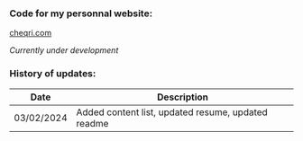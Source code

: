 ### Code for my personnal website:

[cheqri.com](https://www.cheqri.com)

*Currently under development* 

### History of updates:

| Date | Description |
| ----------- | ----------- |
| 03/02/2024 | Added content list, updated resume, updated readme |


